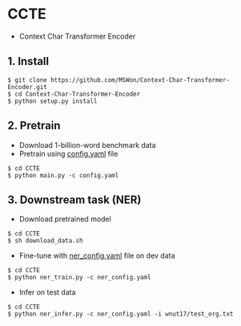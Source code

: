 # CCTE
- Context Char Transformer Encoder

## 1. Install

```
$ git clone https://github.com/MSWon/Context-Char-Transformer-Encoder.git
$ cd Context-Char-Transformer-Encoder
$ python setup.py install
```

## 2. Pretrain

- Download 1-billion-word benchmark data
- Pretrain using [config.yaml](https://github.com/MSWon/Context-Char-Transformer-Encoder/blob/master/CCTE/config.yaml) file

```
$ cd CCTE
$ python main.py -c config.yaml
```

## 3. Downstream task (NER)

- Download pretrained model

```
$ cd CCTE
$ sh download_data.sh
```

- Fine-tune with [ner_config.yaml](https://github.com/MSWon/Context-Char-Transformer-Encoder/blob/master/CCTE/ner_config.yaml) file on dev data

```
$ cd CCTE
$ python ner_train.py -c ner_config.yaml
```

- Infer on test data

```
$ cd CCTE
$ python ner_infer.py -c ner_config.yaml -i wnut17/test_org.txt
```

